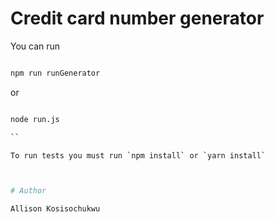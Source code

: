 # Credit card number generator

You can run

```sh

npm run runGenerator

```
or 

```sh

node run.js

``

To run tests you must run `npm install` or `yarn install`



# Author

Allison Kosisochukwu